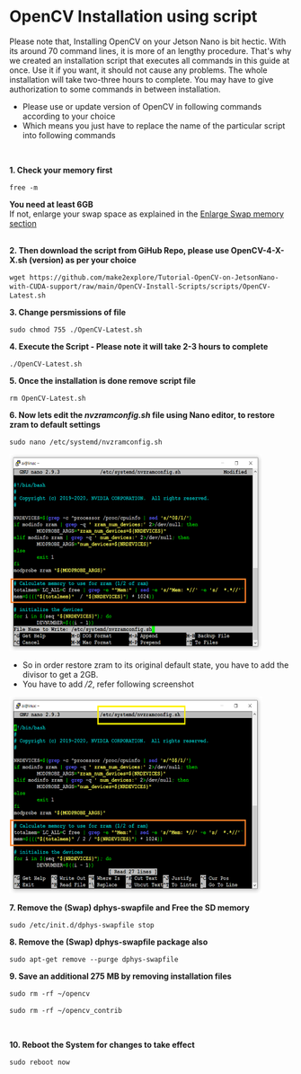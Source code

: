 # OpenCV Installation using script
  
Please note that, Installing OpenCV on your Jetson Nano is bit hectic. With its around 70 command lines, it is more of an lengthy procedure. That's why we created an installation script that executes all commands in this guide at once. Use it if you want, it should not cause any problems. The whole installation will take two-three hours to complete. You may have to give authorization to some commands in between installation.
  
- Please use or update version of OpenCV in following commands according to your choice
- Which means you just have to replace the name of the particular script into following commands  
  
</br>


**1. Check your memory first**  
  ```
free -m
  ```
**You need at least 6GB**  
If not, enlarge your swap space as explained in the [Enlarge Swap memory section](https://github.com/make2explore/Tutorial-OpenCV-on-JetsonNano-with-CUDA-support/tree/main/Enlarge-Swap)  
</br>
  
**2. Then download the script from GiHub Repo, please use OpenCV-4-X-X.sh (version) as per your choice** 
  
  ```
wget https://github.com/make2explore/Tutorial-OpenCV-on-JetsonNano-with-CUDA-support/raw/main/OpenCV-Install-Scripts/scripts/OpenCV-Latest.sh
  ```
  
**3. Change persmissions of file**
  
  ```
sudo chmod 755 ./OpenCV-Latest.sh
  ```
  
**4. Execute the Script - Please note it will take 2-3 hours to complete**
  
  ```
./OpenCV-Latest.sh
  ```
  
**5. Once the installation is done remove script file**  
  
  ```
rm OpenCV-Latest.sh
  ```

**6. Now lets edit the *nvzramconfig.sh* file using Nano editor, to restore zram to default settings**
  
  ```
sudo nano /etc/systemd/nvzramconfig.sh
  ```
<img src="/Enlarge-Swap/screenshots/swap22.png" width="450" height="350"> 
  
</br>
  
- So in order restore zram to its original default state, you have to add the divisor to get a 2GB. 
- You have to add */2*, refer following screenshot  
  
<img src="/Enlarge-Swap/screenshots/swap21.png" width="450" height="350"> 
  
</br>
  
**7. Remove the (Swap) dphys-swapfile and Free the SD memory**  
  
  ```
sudo /etc/init.d/dphys-swapfile stop
  ```
  
**8. Remove the (Swap) dphys-swapfile package also**  
  
  ```
sudo apt-get remove --purge dphys-swapfile
  ```
  
**9. Save an additional 275 MB by removing installation files**  
  
  ```
sudo rm -rf ~/opencv
  ```

  

  ```
sudo rm -rf ~/opencv_contrib
  ```
</br>
  
**10. Reboot the System for changes to take effect**
  
  ```
sudo reboot now
  ```